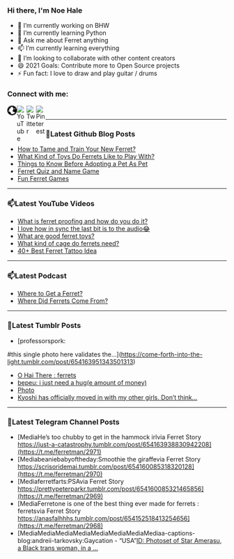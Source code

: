 ### Hi there, I'm Noe Hale

- 🔭 I’m currently working on BHW
- 🌱 I’m currently learning Python
- 💬 Ask me about Ferret anything
- 📫 I’m currently learning everything
- 🔭 I’m looking to collaborate with other content creators
- 😄 2021 Goals: Contribute more to Open Source projects
- ⚡ Fun fact: I love to draw and play guitar / drums

### Connect with me:

[<img align="left" alt="ferretvoice.com" width="22px" src="https://raw.githubusercontent.com/iconic/open-iconic/master/svg/globe.svg" />](https://ferretvoice.com)
[<img align="left" alt="YouTube" width="22px" src="https://cdn.jsdelivr.net/npm/simple-icons@v3/icons/youtube.svg" />](https://www.youtube.com/channel/UCk665XTfaMLVwFVWUmgnDiw)
[<img align="left" alt="Twitter" width="22px" src="https://cdn.jsdelivr.net/npm/simple-icons@v3/icons/twitter.svg" />](https://twitter.com/voiceferret)
[<img align="left" alt="Pinterest" width="22px" src="https://cdn.jsdelivr.net/npm/simple-icons@v3/icons/pinterest.svg" />](https://www.pinterest.com/voiceferret/)

<br />

---
### 🔭Latest Github Blog Posts
<!-- GITHUB:START -->
- [How to Tame and Train Your New Ferret?](http://noehale.github.io/how-to-tame-and-train-your-new-ferret/)
- [What Kind of Toys Do Ferrets Like to Play With?](http://noehale.github.io/what-kind-of-toys-do-ferrets-like-to-play-with/)
- [Things to Know Before Adopting a Pet As Pet](http://noehale.github.io/things-to-know-before-adopting-a-pet-as-pet/)
- [Ferret Quiz and Name Game](http://noehale.github.io/ferret-quiz/)
- [Fun Ferret Games](http://noehale.github.io/fun-ferret-games/)
<!-- GITHUB:END -->
---
### 📫Latest YouTube Videos

<!-- YOUTUBE:START -->
- [What is ferret proofing and how do you do it?](https://www.youtube.com/watch?v=81Syh_DJBQQ)
- [I love how in sync the last bit is to the audio😂](https://www.youtube.com/watch?v=WHBeGHwSlGY)
- [What are good ferret toys?](https://www.youtube.com/watch?v=tPxRilBzc0s)
- [What kind of cage do ferrets need?](https://www.youtube.com/watch?v=xzz6hC3sR5A)
- [40+ Best Ferret Tattoo Idea](https://www.youtube.com/watch?v=KIKqduR6Xcs)
<!-- YOUTUBE:END -->

---
### 📫Latest Podcast

<!-- PODCAST:START -->
- [Where to Get a Ferret?](https://anchor.fm/ferretvoice/episodes/Where-to-Get-a-Ferret-erurfu)
- [Where Did Ferrets Come From?](https://anchor.fm/ferretvoice/episodes/Where-Did-Ferrets-Come-From-eruq8g)
<!-- PODCAST:END -->
---
### 📝Latest Tumblr Posts

<!-- TUMBLR:START -->
- [professorspork:


#this single photo here validates the...](https://come-forth-into-the-light.tumblr.com/post/654163951343501313)
- [O Hai There : ferrets](https://come-forth-into-the-light.tumblr.com/post/654141194821042176)
- [bepeu:
i just need a hug(e amount of money)
](https://come-forth-into-the-light.tumblr.com/post/654095885668597760)
- [Photo](https://come-forth-into-the-light.tumblr.com/post/654073283712630784)
- [Kyoshi has officially moved in with my other girls. Don’t think...](https://come-forth-into-the-light.tumblr.com/post/654050593109884928)
<!-- TUMBLR:END -->
---
### 📝Latest Telegram Channel Posts

<!-- TELEGRAM:START -->
- [MediaHe’s too chubby to get in the hammock irlvia Ferret Story https://just-a-catastrophy.tumblr.com/post/654163938830942208](https://t.me/ferretman/2971)
- [Mediabeaniebabyoftheday:Smoothie the giraffevia Ferret Story https://scrisoridemai.tumblr.com/post/654160085318320128](https://t.me/ferretman/2970)
- [Mediaferretfarts:PSAvia Ferret Story https://prettypeterparkr.tumblr.com/post/654160085321465856](https://t.me/ferretman/2969)
- [MediaFerretone is one of the best thing ever made for ferrets : ferretsvia Ferret Story https://anasfalhhhs.tumblr.com/post/654152518413254656](https://t.me/ferretman/2968)
- [MediaMediaMediaMediaMediaMediaMediaMediaa-captions-blog:andreii-tarkovsky:Gaycation - “USA”[ID: Photoset of Star Amerasu, a Black trans woman, in a ...](https://t.me/ferretman/2967)
<!-- TELEGRAM:END -->
